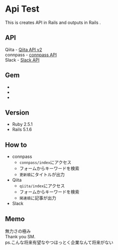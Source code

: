 # Api Test

This is creates API in Rails and outputs in Rails .

## API
Qiita - [Qiita API v2](https://qiita.com/api/v2/docs)  
connpass - [connpass API](https://connpass.com/about/api/)  
Slack - [Slack API](https://api.slack.com/)  

## Gem

-
-
-

## Version

- Ruby 2.5.1  
- Rails 5.1.6

## How to

- connpass
  - `connpass/index`にアクセス
  - フォームからキーワードを検索
  -  `更新順`にタイトルが出力
- Qiita
  - `qiita/index`にアクセス
  - フォームからキーワードを検索
  - `関連順`に記事が出力
- Slack

## Memo

無力さの極み  
Thank you SM.  
ps.こんな将来有望なやつほっとく企業なんて将来がない
